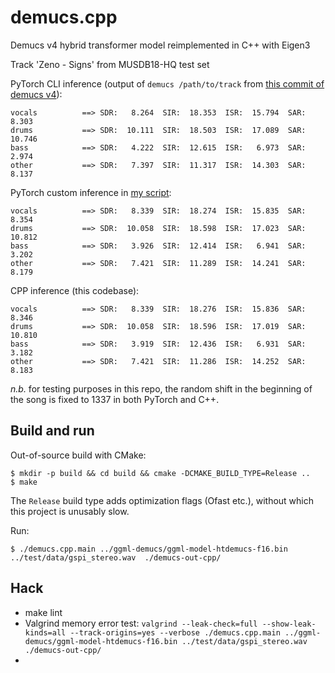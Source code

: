 # demucs.cpp

Demucs v4 hybrid transformer model reimplemented in C++ with Eigen3

Track 'Zeno - Signs' from MUSDB18-HQ test set

PyTorch CLI inference (output of `demucs /path/to/track` from [this commit of demucs v4](https://github.com/facebookresearch/demucs@2496b8f7f12b01c8dd0187c040000c46e175b44d)):
```
vocals          ==> SDR:   8.264  SIR:  18.353  ISR:  15.794  SAR:   8.303
drums           ==> SDR:  10.111  SIR:  18.503  ISR:  17.089  SAR:  10.746
bass            ==> SDR:   4.222  SIR:  12.615  ISR:   6.973  SAR:   2.974
other           ==> SDR:   7.397  SIR:  11.317  ISR:  14.303  SAR:   8.137
```
PyTorch custom inference in [my script](./scripts/demucs_pytorch_inference.py):
```
vocals          ==> SDR:   8.339  SIR:  18.274  ISR:  15.835  SAR:   8.354
drums           ==> SDR:  10.058  SIR:  18.598  ISR:  17.023  SAR:  10.812
bass            ==> SDR:   3.926  SIR:  12.414  ISR:   6.941  SAR:   3.202
other           ==> SDR:   7.421  SIR:  11.289  ISR:  14.241  SAR:   8.179
```
CPP inference (this codebase):
```
vocals          ==> SDR:   8.339  SIR:  18.276  ISR:  15.836  SAR:   8.346
drums           ==> SDR:  10.058  SIR:  18.596  ISR:  17.019  SAR:  10.810
bass            ==> SDR:   3.919  SIR:  12.436  ISR:   6.931  SAR:   3.182
other           ==> SDR:   7.421  SIR:  11.286  ISR:  14.252  SAR:   8.183
```

*n.b.* for testing purposes in this repo, the random shift in the beginning of the song is fixed to 1337 in both PyTorch and C++.

## Build and run

Out-of-source build with CMake:
```
$ mkdir -p build && cd build && cmake -DCMAKE_BUILD_TYPE=Release ..
$ make
```

The `Release` build type adds optimization flags (Ofast etc.), without which this project is unusably slow.

Run:
```
$ ./demucs.cpp.main ../ggml-demucs/ggml-model-htdemucs-f16.bin ../test/data/gspi_stereo.wav  ./demucs-out-cpp/
```

## Hack

* make lint
* Valgrind memory error test: `valgrind --leak-check=full --show-leak-kinds=all --track-origins=yes --verbose ./demucs.cpp.main ../ggml-demucs/ggml-model-htdemucs-f16.bin ../test/data/gspi_stereo.wav  ./demucs-out-cpp/`
* 
